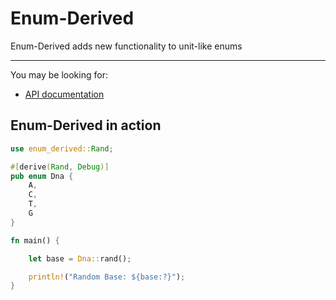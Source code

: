 # Enum-Derived

Enum-Derived adds new functionality to unit-like enums

[Build Status]: https://img.shields.io/github/actions/workflow/status/green-spaces/enum-derived/rust.yml?branch=main
[actions]: https://github.com/green-spaces/enum-derived/actions?query=branch%3Amain
[Latest Version]: https://img.shields.io/crates/v/enum-derived.svg
[crates.io]: https://crates.io/crates/enum-derived

---

You may be looking for:

- [API documentation](https://docs.rs/enum-derived)

## Enum-Derived in action

```rust
use enum_derived::Rand;

#[derive(Rand, Debug)]
pub enum Dna {
    A,
    C,
    T,
    G
}

fn main() {

    let base = Dna::rand();

    println!("Random Base: ${base:?}");
}
